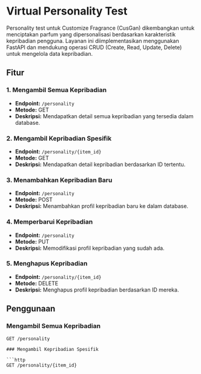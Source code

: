 # Virtual Personality Test

Personality test untuk Customize Fragrance (CusGan) dikembangkan untuk menciptakan parfum yang dipersonalisasi berdasarkan karakteristik kepribadian pengguna. Layanan ini diimplementasikan menggunakan FastAPI dan mendukung operasi CRUD (Create, Read, Update, Delete) untuk mengelola data kepribadian.

## Fitur

### 1. Mengambil Semua Kepribadian
   - **Endpoint:** `/personality`
   - **Metode:** GET
   - **Deskripsi:** Mendapatkan detail semua kepribadian yang tersedia dalam database.

### 2. Mengambil Kepribadian Spesifik
   - **Endpoint:** `/personality/{item_id}`
   - **Metode:** GET
   - **Deskripsi:** Mendapatkan detail kepribadian berdasarkan ID tertentu.

### 3. Menambahkan Kepribadian Baru
   - **Endpoint:** `/personality`
   - **Metode:** POST
   - **Deskripsi:** Menambahkan profil kepribadian baru ke dalam database.

### 4. Memperbarui Kepribadian
   - **Endpoint:** `/personality`
   - **Metode:** PUT
   - **Deskripsi:** Memodifikasi profil kepribadian yang sudah ada.

### 5. Menghapus Kepribadian
   - **Endpoint:** `/personality/{item_id}`
   - **Metode:** DELETE
   - **Deskripsi:** Menghapus profil kepribadian berdasarkan ID mereka.

## Penggunaan

### Mengambil Semua Kepribadian

```http
GET /personality

### Mengambil Kepribadian Spesifik

```http
GET /personality/{item_id}